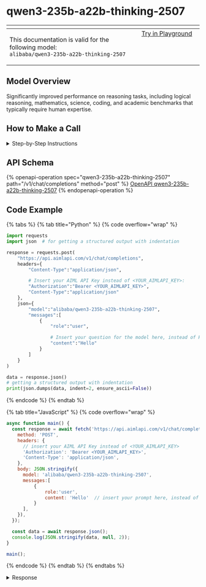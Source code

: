 # qwen3-235b-a22b-thinking-2507

<table data-header-hidden data-full-width="true"><thead><tr><th width="546.4443969726562" valign="top"></th><th width="202.666748046875" valign="top"></th></tr></thead><tbody><tr><td valign="top"><div data-gb-custom-block data-tag="hint" data-style="info" class="hint hint-info"><p>This documentation is valid for the following model:   <br><code>alibaba/qwen3-235b-a22b-thinking-2507</code></p></div></td><td valign="top"><a href="https://aimlapi.com/app/?model=alibaba/qwen3-235b-a22b-thinking-2507&#x26;mode=chat" class="button primary">Try in Playground</a></td></tr></tbody></table>

## Model Overview

Significantly improved performance on reasoning tasks, including logical reasoning, mathematics, science, coding, and academic benchmarks that typically require human expertise.

## How to Make a Call

<details>

<summary>Step-by-Step Instructions</summary>

### :digit\_one:  Setup You Can’t Skip

:black\_small\_square:  [**Create an Account**](https://aimlapi.com/app/sign-up): Visit the AI/ML API website and create an account (if you don’t have one yet).\
:black\_small\_square:  [**Generate an API Key**](https://aimlapi.com/app/keys): After logging in, navigate to your account dashboard and generate your API key. Ensure that key is enabled on UI.

### &#x20;:digit\_two:  Copy the code example

At the bottom of this page, you'll find [a code example](qwen3-235b-a22b-thinking-2507.md#code-example) that shows how to structure the request. Choose the code snippet in your preferred programming language and copy it into your development environment.

### :digit\_three:  Modify the code example

:black\_small\_square:  Replace `<YOUR_AIMLAPI_KEY>` with your actual AI/ML API key from your account.\
:black\_small\_square:  Insert your question or request into the `content` field—this is what the model will respond to.

### :digit\_four:  <sup><sub><mark style="background-color:yellow;">(Optional)<mark style="background-color:yellow;"><sub></sup> Adjust other optional parameters if needed

Only `model` and `messages` are required parameters for this model (and we’ve already filled them in for you in the example), but you can include optional parameters if needed to adjust the model’s behavior. Below, you can find the corresponding [API schema](qwen3-235b-a22b-thinking-2507.md#api-schema), which lists all available parameters along with notes on how to use them.

### :digit\_five:  Run your modified code

Run your modified code in your development environment. Response time depends on various factors, but for simple prompts it rarely exceeds a few seconds.

{% hint style="success" %}
If you need a more detailed walkthrough for setting up your development environment and making a request step by step — feel free to use our [Quickstart guide](../../../quickstart/setting-up.md).
{% endhint %}

</details>

## API Schema

{% openapi-operation spec="qwen3-235b-a22b-thinking-2507" path="/v1/chat/completions" method="post" %}
[OpenAPI qwen3-235b-a22b-thinking-2507](https://raw.githubusercontent.com/aimlapi/api-docs/refs/heads/main/docs/api-references/text-models-llm/Alibaba-Cloud/qwen3-235b-a22b-thinking-2507.json)
{% endopenapi-operation %}

## Code Example

{% tabs %}
{% tab title="Python" %}
{% code overflow="wrap" %}
```python
import requests
import json  # for getting a structured output with indentation 

response = requests.post(
    "https://api.aimlapi.com/v1/chat/completions",
    headers={
        "Content-Type":"application/json", 

        # Insert your AIML API Key instead of <YOUR_AIMLAPI_KEY>:
        "Authorization":"Bearer <YOUR_AIMLAPI_KEY>",
        "Content-Type":"application/json"
    },
    json={
        "model":"alibaba/qwen3-235b-a22b-thinking-2507",
        "messages":[
            {
                "role":"user",

                # Insert your question for the model here, instead of Hello:
                "content":"Hello"
            }
        ]
    }
)

data = response.json()
# getting a structured output with indentation
print(json.dumps(data, indent=2, ensure_ascii=False))
```
{% endcode %}
{% endtab %}

{% tab title="JavaScript" %}
{% code overflow="wrap" %}
```javascript
async function main() {
  const response = await fetch('https://api.aimlapi.com/v1/chat/completions', {
    method: 'POST',
    headers: {
      // insert your AIML API Key instead of <YOUR_AIMLAPI_KEY>
      'Authorization': 'Bearer <YOUR_AIMLAPI_KEY>',
      'Content-Type': 'application/json',
    },
    body: JSON.stringify({
      model: 'alibaba/qwen3-235b-a22b-thinking-2507',
      messages:[
          {
              role:'user',
              content: 'Hello'  // insert your prompt here, instead of Hello
          }
      ],
    }),
  });

  const data = await response.json();
  console.log(JSON.stringify(data, null, 2));
}

main();
```
{% endcode %}
{% endtab %}
{% endtabs %}

<details>

<summary>Response</summary>

{% code overflow="wrap" %}
```json5
{
  "id": "chatcmpl-af05df1d-5b72-925e-b3a9-437acbd89b1a",
  "system_fingerprint": null,
  "object": "chat.completion",
  "choices": [
    {
      "index": 0,
      "finish_reason": "stop",
      "logprobs": null,
      "message": {
        "role": "assistant",
        "content": "Hello! 😊 How can I assist you today? Feel free to ask me any questions or let me know if you need help with anything specific!",
        "reasoning_content": "Okay, the user said \"Hello\". That's a simple greeting. I should respond in a friendly and welcoming way. Let me make sure to keep it open-ended so they feel comfortable to ask questions or share what's on their mind. Maybe add a smiley emoji to keep it warm. Let me check if there's anything else they might need. Since it's just a hello, probably not much more needed here. Just a polite reply."
      }
    }
  ],
  "created": 1753871154,
  "model": "qwen3-235b-a22b-thinking-2507",
  "usage": {
    "prompt_tokens": 13,
    "completion_tokens": 2187,
    "total_tokens": 2200
  }
}
```
{% endcode %}

</details>
